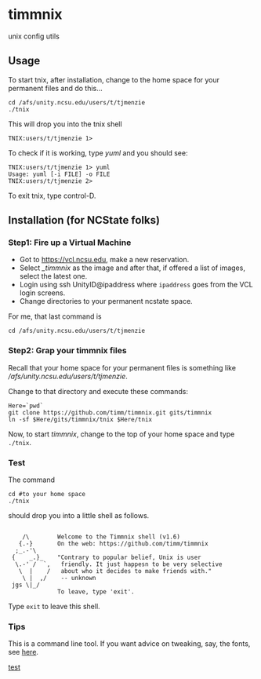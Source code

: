 timmnix
=======

unix config utils

## Usage

To start tnix, after installation, change to the home space for your permanent files and do this...

```
cd /afs/unity.ncsu.edu/users/t/tjmenzie
./tnix
```

This will drop you into the tnix shell

```
TNIX:users/t/tjmenzie 1>
```

To check if it is working, type _yuml_ and you should see:

```
TNIX:users/t/tjmenzie 1> yuml
Usage: yuml [-i FILE] -o FILE
TNIX:users/t/tjmenzie 2> 
```

To exit tnix, type control-D.

## Installation (for NCState folks)

### Step1: Fire up a Virtual Machine

+ Got to https://vcl.ncsu.edu, make a new reservation. 
+ Select _\_timmnix_ as the image and after that, if offered a list of images, select the latest one.
+ Login using ssh UnityID@ipaddress where `ipaddress` goes from the VCL login screens.
+ Change directories to your permanent ncstate space. 
 
For me, that last command is

```
cd /afs/unity.ncsu.edu/users/t/tjmenzie
```

### Step2: Grap your timmnix files

Recall that your home space for your permanent files is something like _/afs/unity.ncsu.edu/users/t/tjmenzie_.

Change to that directory and execute these commands:

```
Here=`pwd`
git clone https://github.com/timm/timmnix.git gits/timmnix
ln -sf $Here/gits/timmnix/tnix $Here/tnix
```

Now, to start _timmnix_, change to the top of your home space and type `./tnix`.

### Test

The command

```
cd #to your home space
./tnix
```

should drop you into a little shell as follows.

```

    /\        Welcome to the Timmnix shell (v1.6)
   {.-}       On the web: https://github.com/timm/timmnix
  ;_.-'\        
 {    _.}_    "Contrary to popular belief, Unix is user
  \.-' /  `,   friendly. It just happesn to be very selective
   \  |    /   about who it decides to make friends with."
    \ |  ,/    -- unknown
 jgs \|_/      
              To leave, type 'exit'.

```

Type `exit` to leave this shell.

### Tips

This is a command line tool. If you want advice
on tweaking, say, the fonts, see
[here](http://www.webupd8.org/2010/07/7-of-best-ubuntu-terminal-fixed-width.html).

[test](test.md)
